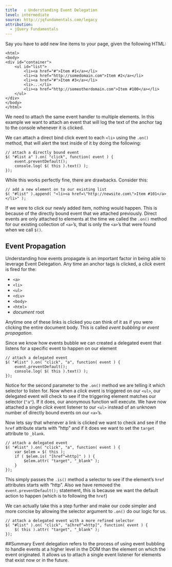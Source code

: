 ```yaml
---
title   : Understanding Event Delegation
level: intermediate
source: http://jqfundamentals.com/legacy
attribution:
  - jQuery Fundamentals
---
```


Say you have to add new line items to your page, given the following HTML:
```
<html>
<body>
<div id="container">
	<ul id="list">
		<li><a href="#">Item #1</a></li>
		<li><a href="http://somedomain.com">Item #2</a></li>
		<li><a href="#">Item #3</a></li>
		<li>...</li>
		<li><a href="http://someotherdomain.com">Item #100</a></li>
	</ul>
</div>
</body>
</html>
```

We need to attach the same event handler to multiple elements. In this example we want to attach an event that will log the text of the anchor tag to the console whenever it is clicked.

We can attach a direct bind click event to each `<li>` using the `.on()` method, that will alert the text inside of it by doing the following:
```
// attach a directly bound event
$( "#list a" ).on( "click", function( event ) {
	event.preventDefault();
	console.log( $( this ).text() );
});
```

While this works perfectly fine, there are drawbacks. Consider this:
```
// add a new element on to our existing list
$( "#list" ).append( "<li><a href=\"http://newsite.com\">Item #101</a></li>" );
```
If we were to click our newly added item, nothing would happen. This is because of the directly bound event that we attached previously. Direct events are only attached to elements at the time we called the `.on()` method for our existing collection of `<a>`&rsquo;s, that is only the `<a>`&rsquo;s that were found when we call `$()`.

## Event Propagation
Understanding how events propagate is an important factor in being able to leverage Event Delegation. Any time an anchor tags is clicked, a *click* event is fired for the:

* `<a>`
* `<li>`
* `<ul>`
* `<div>`
* `<body>`
* `<html>`
* *document* root

Anytime one of these links is clicked you can think of it as if you were clicking the entire document body. This is called *event bubbling* or *event propagation*.

Since we know how events bubble we can created a delegated event that listens for a specific event to happen on our element
```
// attach a delegated event
$( "#list" ).on( "click", "a", function( event ) {
	event.preventDefault();
	console.log( $( this ).text() );
});
```
Notice for the second parameter to the `.on()` method we are telling it which selector to listen for. Now when a *click* event is triggered on our `<ul>`, our delegated event will check to see if the triggering element matches our selector (`"a"`). If it does, our anonymous function will execute. We have now attached a single *click* event listener to our `<ul>` instead of an unknown number of directly bound events on our `<a>`&rsquo;s.

Now lets say that whenever a link is clicked we want to check and see if the `href` attribute starts with &ldquo;http&rdquo; and if it does we want to set the `target` attribute to `_blank`.
```
// attach a delegated event
$( "#list" ).on( "click", "a", function( event ) {
	var $elem = $( this );
	if ( $elem.is( "[href^=http]" ) ) {
		$elem.attr( "target", "_blank" );
	}
});
```
This simply passes the `.is()` method a selector to see if the element&rsquo;s `href` attributes starts with &ldquo;http&rdquo;. Also we have removed the `event.preventDefault();` statement, this is because we want the default action to happen (which is to following the `href`)

We can actually take this a step further and make our code simpler and more concise by allowing the selector argument to `.on()` do our logic for us.
```
// attach a delegated event with a more refined selector
$( "#list" ).on( "click", "a[href^=http]", function( event ) {
	$( this ).attr( "target", "_blank" );
});
```

##Summary
Event delegation refers to the process of using event bubbling to handle events at a higher level in the DOM than the element on which the event originated. It allows us to attach a single event listener for elements that exist now or in the future.
